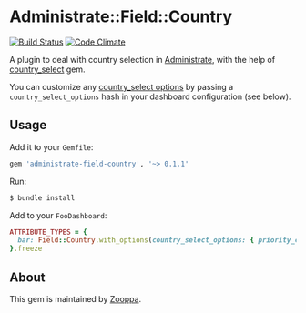 # Administrate::Field::Country

[![Build Status](https://travis-ci.com/zooppa/administrate-field-country.svg?branch=master)](https://travis-ci.com/zooppa/administrate-field-country)
[![Code Climate](https://codeclimate.com/github/zooppa/administrate-field-country/badges/gpa.svg)](https://codeclimate.com/github/zooppa/administrate-field-country)

A plugin to deal with country selection in [Administrate], with the help of [country_select] gem.

You can customize any [country_select options] by passing a `country_select_options` hash in your dashboard configuration (see below).

## Usage

Add it to your `Gemfile`:

```ruby
gem 'administrate-field-country', '~> 0.1.1'
```

Run:

```bash
$ bundle install
```

Add to your `FooDashboard`:

```ruby
ATTRIBUTE_TYPES = {
  bar: Field::Country.with_options(country_select_options: { priority_countries: %w[US IT GB], include_blank: true })
}.freeze
```

## About

This gem is maintained by [Zooppa].

[administrate]: https://github.com/thoughtbot/administrate
[country_select]: https://github.com/stefanpenner/country_select
[country_select options]: https://github.com/stefanpenner/country_select#usage
[zooppa]: https://github.com/zooppa
